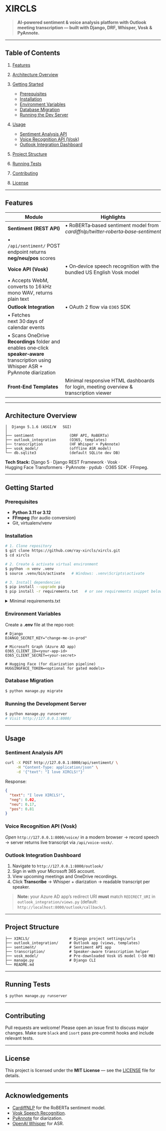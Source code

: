 # XIRCLS

> **AI‑powered sentiment & voice analysis platform with Outlook meeting transcription — built with Django, DRF, Whisper, Vosk & PyAnnote.**

---

## Table of Contents

1. [Features](#features)
2. [Architecture Overview](#architecture-overview)
3. [Getting Started](#getting-started)

   * [Prerequisites](#prerequisites)
   * [Installation](#installation)
   * [Environment Variables](#environment-variables)
   * [Database Migration](#database-migration)
   * [Running the Dev Server](#running-the-development-server)
4. [Usage](#usage)

   * [Sentiment Analysis API](#sentiment-analysis-api)
   * [Voice Recognition API (Vosk)](#voice-recognition-api-vosks)
   * [Outlook Integration Dashboard](#outlook-integration-dashboard)
5. [Project Structure](#project-structure)
6. [Running Tests](#running-tests)
7. [Contributing](#contributing)
8. [License](#license)

---

## Features

| Module                                                                                                                                | Highlights                                                                            |
| ------------------------------------------------------------------------------------------------------------------------------------- | ------------------------------------------------------------------------------------- |
| **Sentiment (REST API)**                                                                                                              | • RoBERTa‑based sentiment model from *cardiffnlp/twitter‑roberta‑base‑sentiment*      |
| • `/api/sentiment/` POST endpoint returns **neg/neu/pos** scores                                                                      |                                                                                       |
| **Voice API (Vosk)**                                                                                                                  | • On‑device speech recognition with the bundled US English Vosk model                 |
| • Accepts WebM, converts to 16 kHz mono WAV, returns plain text                                                                       |                                                                                       |
| **Outlook Integration**                                                                                                               | • OAuth 2 flow via `O365` SDK                                                         |
| • Fetches next 30 days of calendar events                                                                                             |                                                                                       |
| • Scans OneDrive **Recordings** folder and enables one‑click **speaker‑aware** transcription using Whisper ASR + PyAnnote diarization |                                                                                       |
| **Front‑End Templates**                                                                                                               | Minimal responsive HTML dashboards for login, meeting overview & transcription viewer |

---

## Architecture Overview

```
│  Django 5.1.6 (ASGI/W   SGI)
│
├── sentiment                (DRF API, RoBERTa)
├── outlook_integration      (O365, templates)
├── transcription            (HF Whisper + PyAnnote)
├── vosk_model/              (offline ASR model)
└── db.sqlite3               (default SQLite dev DB)
```

**Tech Stack:** Django 5 · Django REST Framework · Vosk · Hugging Face Transformers · PyAnnote · pydub · O365 SDK · FFmpeg.

---

## Getting Started

### Prerequisites

* **Python 3.11 or 3.12**
* **FFmpeg** (for audio conversion)
* Git, virtualenv/venv

### Installation

```bash
# 1. Clone repository
$ git clone https://github.com/ray-xircls/xircls.git
$ cd xircls

# 2. Create & activate virtual environment
$ python -m venv .venv
$ source .venv/bin/activate   # Windows: .venv\Scripts\activate

# 3. Install dependencies
$ pip install --upgrade pip
$ pip install -r requirements.txt   # or see requirements snippet below
```

<details>
<summary>Minimal requirements.txt</summary>

```
Django==5.1.6
 djangorestframework
 transformers
 scipy
 vosk
 pydub
 O365
 python-decouple
 python-dotenv
 pyannote.audio
 speechbrain  # for HF gated models cache helper
```

</details>

### Environment Variables

Create a **.env** file at the repo root:

```
# Django
DJANGO_SECRET_KEY="change‑me‑in‑prod"

# Microsoft Graph (Azure AD app)
O365_CLIENT_ID=<your‑app‑id>
O365_CLIENT_SECRET=<your‑secret>

# Hugging Face (for diarization pipeline)
HUGGINGFACE_TOKEN=<optional for gated models>
```

### Database Migration

```bash
$ python manage.py migrate
```

### Running the Development Server

```bash
$ python manage.py runserver
# Visit http://127.0.0.1:8000/
```

---

## Usage

### Sentiment Analysis API

```bash
curl -X POST http://127.0.0.1:8000/api/sentiment/ \
     -H "Content-Type: application/json" \
     -d '{"text": "I love XIRCLS!"}'
```

Response:

```json
{
  "text": "I love XIRCLS!",
  "neg": 0.02,
  "neu": 0.17,
  "pos": 0.81
}
```

### Voice Recognition API (Vosk)

*Open* `http://127.0.0.1:8000/voice/` in a modern browser → record speech → server returns live transcript via `/api/voice-vosk/`.

### Outlook Integration Dashboard

1. Navigate to `http://127.0.0.1:8000/outlook/`
2. Sign in with your Microsoft 365 account.
3. View upcoming meetings and OneDrive recordings.
4. Click **Transcribe** → Whisper + diarization → readable transcript per speaker.

> **Note:** your Azure AD app’s redirect URI **must** match `REDIRECT_URI` in `outlook_integration/views.py` (default: `http://localhost:8000/outlook/callback/`).

---

## Project Structure

```
├── XIRCLS/                  # Django project settings/urls
├── outlook_integration/     # Outlook app (views, templates)
├── sentiment/               # Sentiment API app
├── transcription/           # Speaker‑aware transcription helper
├── vosk_model/              # Pre‑downloaded Vosk US model (~50 MB)
├── manage.py                # Django CLI
└── README.md
```

---

## Running Tests

```bash
$ python manage.py runserver
```

---

## Contributing

Pull requests are welcome! Please open an issue first to discuss major changes.
Make sure `black` and `isort` pass pre‑commit hooks and include relevant tests.

---

## License

This project is licensed under the **MIT License** — see the [LICENSE](LICENSE) file for details.

---

## Acknowledgements

* [CardiffNLP](https://github.com/cardiffnlp) for the RoBERTa sentiment model.
* [Vosk Speech Recognition](https://alphacephei.com/vosk).
* [PyAnnote](https://github.com/pyannote/pyannote-audio) for diarization.
* [OpenAI Whisper](https://github.com/openai/whisper) for ASR.
